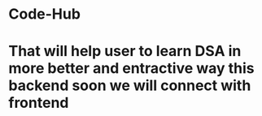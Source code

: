 # Code-Hub
<h1>That will help user to learn DSA in more better and entractive way this backend soon we will connect with frontend</h1>
